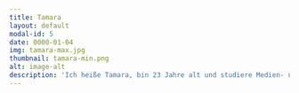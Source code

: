 ```yaml
---
title: Tamara
layout: default
modal-id: 5
date: 0000-01-04
img: tamara-max.jpg
thumbnail: tamara-min.png
alt: image-alt
description: 'Ich heiße Tamara, bin 23 Jahre alt und studiere Medien- und Kommunikationsmanagememnt in München. Ich bin total begeistert, dass Townbee eine Möglichkeit für Geflüchtete geschaffen hat, ihnen den Integrationsprozess durch gemeinsames Imkern zu erleichtern.'
---
```

